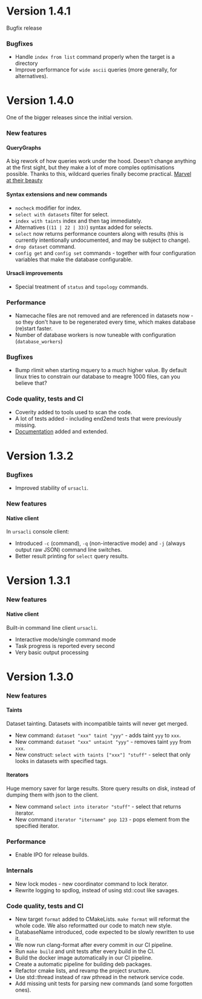 # Version 1.4.1

Bugfix release

### Bugfixes

- Handle `index from list` command properly when the target is a directory
- Improve performance for `wide ascii` queries (more generally, for alternatives).


# Version 1.4.0

One of the bigger releases since the initial version.

### New features

#### QueryGraphs

A big rework of how queries work under the hood. Doesn't change anything at
the first sight, but they make a lot of more comples optimisations possible.
Thanks to this, wildcard queries finally become practical.
[Marvel at their beauty](https://github.com/CERT-Polska/ursadb/blob/71516482bca89d288299fc9b74fa13f04fb53282/libursa/QueryGraph.h)

#### Syntax extensions and new commands

- `nocheck` modifier for index.
- `select with datasets` filter for select.
- `index with taints` index and then tag immediately.
- Alternatives (`(11 | 22 | 33)`) syntax added for selects.
- `select` now returns performance counters along with results (this is currently
    intentionally undocumented, and may be subject to change).
- `drop dataset` command.
- `config get` and `config set` commands - together with four configuration
    variables that make the database configurable.

#### Ursacli improvements

- Special treatment of `status` and `topology` commands.

### Performance

- Namecache files are not removed and are referenced in datasets now - so they
    don't have to be regenerated every time, which makes database (re)start faster.
- Number of database workers is now tuneable with configuration (`database_workers`)

### Bugfixes

- Bump rlimit when starting mquery to a much higher value. By default linux tries
    to constrain our database to meagre 1000 files, can you believe that?

### Code quality, tests and CI

- Coverity added to tools used to scan the code.
- A lot of tests added - including end2end tests that were previously missing.
- [Documentation](./docs/) added and extended.

# Version 1.3.2

### Bugfixes

* Improved stability of `ursacli`.

### New features

#### Native client

In `ursacli` console client:

- Introduced `-c` (command), `-q` (non-interactive mode) and `-j` (always output raw JSON) command line switches.
- Better result printing for `select` query results.

# Version 1.3.1

### New features

#### Native client

Built-in command line client `ursacli`.

- Interactive mode/single command mode
- Task progress is reported every second
- Very basic output processing

# Version 1.3.0

### New features

#### Taints

Dataset tainting. Datasets with incompatible taints will never get merged.

- New command: `dataset "xxx" taint "yyy"` - adds taint `yyy` to `xxx`.
- New command: `dataset "xxx" untaint "yyy"` - removes taint `yyy` from `xxx`.
- New construct: `select with taints ["xxx"] "stuff"` - select that only
    looks in datasets with specified tags.

#### Iterators

Huge memory saver for large results. Store query results on disk, instead
of dumping them with json to the client.

- New command `select into iterator "stuff"` - select that returns iterator.
- New command `iterator "itername" pop 123` - pops element from the specified
    iterator.

### Performance

- Enable IPO for release builds.

### Internals

- New lock modes - new coordinator command to lock iterator.
- Rewrite logging to spdlog, instead of using std::cout like savages.

### Code quality, tests and CI

- New target `format` added to CMakeLists. `make format` will reformat the
    whole code. We also reformatted our code to match new style.
- DatabaseName introduced, code expected to be slowly rewritten to use it.
- We now run clang-format after every commit in our CI pipeline.
- Run `make build` and unit tests after every build in the CI.
- Build the docker image automatically in our CI pipeline.
- Create a automatic pipeline for building deb packages.
- Refactor cmake lists, and revamp the project sructure.
- Use std::thread instead of raw pthread in the network service code.
- Add missing unit tests for parsing new commands (and some forgotten ones). 
